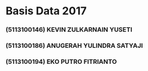 # Basis Data 2017

### (5113100146)  KEVIN ZULKARNAIN YUSETI
### (5113100186)  ANUGERAH YULINDRA SATYAJI
### (5113100194)  EKO PUTRO FITRIANTO
